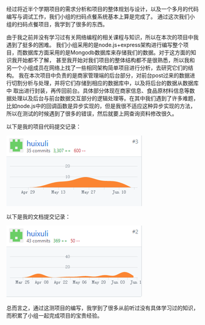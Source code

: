   经过将近半个学期项目的需求分析和项目的整体规划与设计，以及一个多月的代码编写与调试工作，我们小组的扫码点餐系统基本上算是完成了。
  通过这次我们小组的扫码点餐项目，我学到了很多的东西。
  
  由于我之前并没有学习过有关网络编程的相关课程与知识，所以在本次的项目中我遇到了挺多的困难。
  我们小组采用的是node.js+express架构进行编写整个项目，而数据库方面采用的是Mongodb数据库来存储我们的数据。对于这方面的知识我开始都不了解，
  甚至我开始对我们项目的整体结构都不是很熟悉，所以我和另一个小组成员在网络上找了一些相同架构简单项目进行分析，去研究它们的结构。
  我在本次项目中负责的是商家管理端的后台部分，对前台post过来的数据进行切割分析与处理，并将它们存储到相应的数据库中，以及将后台的数据从数据库中
  取出进行封装，再传回前台。具体部分体现在商家信息、食品原材料信息等数据处理以及后台与前台数据交互部分的逻辑处理等。在其中我们遇到了许多难题，比如node.js中的回调函数是异步实现的，但是我很不适应这种异步实现的方法，所以在测试的时候遇到了很多的错误，然后就要上网查询资料修改很久。
  
  以下是我的项目代码提交记录：
  
   ![代码提交](/img/others/1.png)  
  
  
  以下是我的文档提交记录：
  
  ![文档提交](/img/others/2.png)  
  
  
  总而言之，通过这测项目的编写，我学到了很多从前听过没有具体学习过的知识，而积累了小组一起完成项目的宝贵经验。
